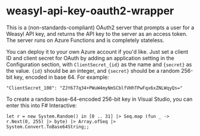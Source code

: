 # weasyl-api-key-oauth2-wrapper

This is a (non-standards-compliant) OAuth2 server that prompts a user for a
Weasyl API key, and returns the API key to the server as an access token. The
server runs on Azure Functions and is completely stateless.

You can deploy it to your own Azure account if you'd like. Just set a client
ID and client secret for OAuth by adding an application setting in the
Configuration section, with `ClientSecret_{id}` as the name and `{secret}`
as the value. `{id}` should be an integer, and `{secret}` should be a random
256-bit key, encoded in base 64. For example:

    "ClientSecret_100": "ZJY677q34+PWuW4myNmSCblfVHhTPwFqx6xZNLWqyQs="

To create a random base-64-encoded 256-bit key in Visual Studio, you can enter
this into F# Interactive:

    let r = new System.Random() in [0 .. 31] |> Seq.map (fun _ -> r.Next(0, 255) |> byte) |> Array.ofSeq |> System.Convert.ToBase64String;;


